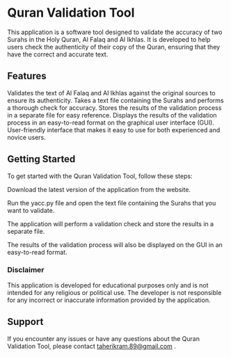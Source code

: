 
# Quran Validation Tool
This application is a software tool designed to validate the accuracy of two Surahs in the Holy Quran, Al Falaq and Al Ikhlas. It is developed to help users check the authenticity of their copy of the Quran, ensuring that they have the correct and accurate text.

## Features
Validates the text of Al Falaq and Al Ikhlas against the original sources to ensure its authenticity.
Takes a text file containing the Surahs and performs a thorough check for accuracy.
Stores the results of the validation process in a separate file for easy reference.
Displays the results of the validation process in an easy-to-read format on the graphical user interface (GUI).
User-friendly interface that makes it easy to use for both experienced and novice users.
## Getting Started
To get started with the Quran Validation Tool, follow these steps:

Download the latest version of the application from the website.

Run the yacc.py file and open the text file containing the Surahs that you want to validate.

The application will perform a validation check and store the results in a separate file.

The results of the validation process will also be displayed on the GUI in an easy-to-read format.



### Disclaimer
This application is developed for educational purposes only and is not intended for any religious or political use. The developer is not responsible for any incorrect or inaccurate information provided by the application.


## Support


If you encounter any issues or have any questions about the Quran Validation Tool, please contact taherikram.89@gmail.com . 